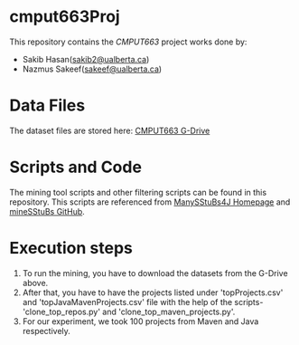 # cmput663Proj

This repository contains the _CMPUT663_ project works done by:
- Sakib Hasan(sakib2@ualberta.ca)
- Nazmus Sakeef(sakeef@ualberta.ca)

# Data Files
The dataset files are stored here: [CMPUT663 G-Drive](https://drive.google.com/drive/folders/1g67LT82hwNFgQpElUPDzWO3tFeuA5E0N?usp=sharing)

# Scripts and Code

The mining tool scripts and other filtering scripts can be found in this repository. This scripts are referenced from [ManySStuBs4J Homepage](https://zenodo.org/record/3653444#.YX18DJvF3Jx) and [mineSStuBs GitHub](https://github.com/mast-group/mineSStuBs).

# Execution steps

1. To run the mining, you have to download the datasets from the G-Drive above.
2. After that, you have to have the projects listed under 'topProjects.csv' and 'topJavaMavenProjects.csv' file with the help of the scripts- 'clone_top_repos.py' and 'clone_top_maven_projects.py'.
3. For our experiment, we took 100 projects from Maven and Java respectively.
